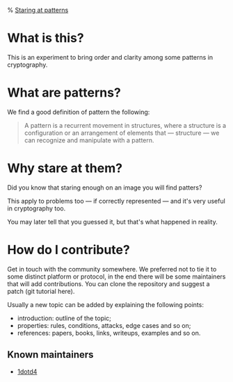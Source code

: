 % <a href="/">Staring at patterns</a>

# What is this?

This is an experiment to bring order and clarity among some patterns in cryptography.

# What are patterns?

We find a good definition of pattern the following:

> A pattern is a recurrent movement in structures, where a structure is a configuration or an arrangement of elements that — structure — we can recognize and manipulate with a pattern.

# Why stare at them?

Did you know that staring enough on an image you will find patters?

This apply to problems too — if correctly represented — and it's very useful in cryptography too.

You may later tell that you guessed it, but that's what happened in reality.

# How do I contribute?

Get in touch with the community somewhere. We preferred not to tie it to some distinct platform or protocol, in the end there will be some maintainers that will add contributions. You can clone the repository and suggest a patch (git tutorial here).

Usually a new topic can be added by explaining the following points:
- introduction: outline of the topic;
- properties: rules, conditions, attacks, edge cases and so on;
- references: papers, books, links, writeups, examples and so on.

## Known maintainers

- [1dotd4](https://1dotd4.github.io/)

